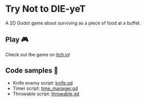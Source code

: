 # Try Not to DIE-yeT
A 2D Godot game about surviving as a piece of food at a buffet.

## Play 🎮
Check out the game on [itch.io](https://getmikyled.itch.io/try-not-to-die-yet)!

## Code samples 🧩
- Knife enemy script: [knife.gd](code-samples/knife.gd)
- Timer script: [time_manager.gd](code-samples/time_manager.gd)
- Throwable script: [throwable.gd](code-samples/throwable.gd)
